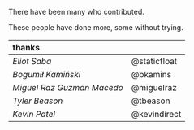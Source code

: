 There have been many who contributed.

These people have done more, some without trying.

|          thanks             |      |
|:----------------------------|:-------------|
| _Eliot Saba_                | @staticfloat |
| _Bogumił Kamiński_          | @bkamins     |
| _Miguel Raz Guzmán Macedo_  | @miguelraz   |
| _Tyler Beason_              | @tbeason     |
| _Kevin Patel_               | @kevindirect |

